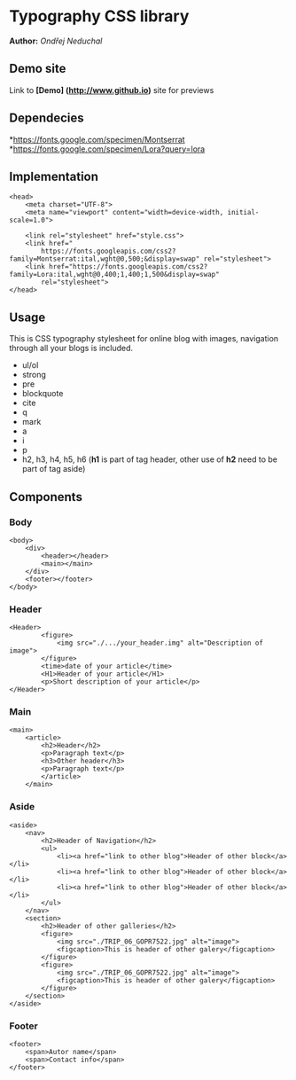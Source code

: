 # Typography CSS library
**Author:** *Ondřej Neduchal*
## Demo site
Link to **[Demo] (http://www.github.io)** site for previews
## Dependecies
*https://fonts.google.com/specimen/Montserrat
*https://fonts.google.com/specimen/Lora?query=lora
## Implementation
```
<head>
    <meta charset="UTF-8">
    <meta name="viewport" content="width=device-width, initial-scale=1.0">

    <link rel="stylesheet" href="style.css">
    <link href="
        https://fonts.googleapis.com/css2?family=Montserrat:ital,wght@0,500;&display=swap" rel="stylesheet">
    <link href="https://fonts.googleapis.com/css2?family=Lora:ital,wght@0,400;1,400;1,500&display=swap"
        rel="stylesheet">
</head>
```
## Usage
This is CSS typography stylesheet for online blog with images, navigation through all your blogs is included.
* ul/ol
* strong
* pre
* blockquote
* cite
* q
* mark
* a
* i
* p
* h2, h3, h4, h5, h6 (**h1** is part of tag header, other use of **h2** need to be part of tag aside)
## Components
### Body
```
<body>
    <div>
        <header></header>
        <main></main>
    </div>
    <footer></footer>
</body>
```
### Header
```
<Header>
        <figure>
            <img src="./.../your_header.img" alt="Description of image">
        </figure>
        <time>date of your article</time>
        <H1>Header of your article</H1>
        <p>Short description of your article</p>
</Header>
```
### Main
```
<main>
    <article>
        <h2>Header</h2>
        <p>Paragraph text</p>
        <h3>Other header</h3>
        <p>Paragraph text</p>
        </article>
    </main>
```
### Aside
```
<aside>
    <nav>
        <h2>Header of Navigation</h2>
        <ul>
            <li><a href="link to other blog">Header of other block</a></li>
            <li><a href="link to other blog">Header of other block</a></li>
            <li><a href="link to other blog">Header of other block</a></li>
        </ul>
    </nav>
    <section>
        <h2>Header of other galleries</h2>
        <figure>
            <img src="./TRIP_06_GOPR7522.jpg" alt="image">
            <figcaption>This is header of other galery</figcaption>
        </figure>
        <figure>
            <img src="./TRIP_06_GOPR7522.jpg" alt="image">
            <figcaption>This is header of other galery</figcaption>
        </figure>
    </section>
</aside>
```
### Footer
```
<footer>
    <span>Autor name</span>
    <span>Contact info</span>
</footer>
```

